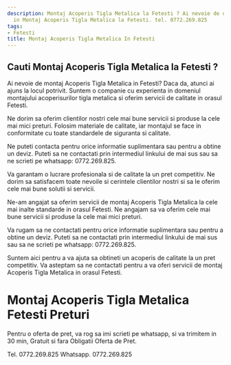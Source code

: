```yaml
---
description: Montaj Acoperis Tigla Metalica la Fetesti ? Ai nevoie de un profesionist
  in Montaj Acoperis Tigla Metalica la Fetesti. tel. 0772.269.825
tags:
- Fetesti
title: Montaj Acoperis Tigla Metalica In Fetesti
---
```



## Cauti Montaj Acoperis Tigla Metalica la Fetesti ?

Ai nevoie de montaj Acoperis Tigla Metalica in Fetesti? Daca da, atunci ai ajuns la locul potrivit. Suntem o companie cu experienta in domeniul montajului acoperisurilor tigla metalica si oferim servicii de calitate in orasul Fetesti.

Ne dorim sa oferim clientilor nostri cele mai bune servicii si produse la cele mai mici preturi. Folosim materiale de calitate, iar montajul se face in conformitate cu toate standardele de siguranta si calitate.

Ne puteti contacta pentru orice informatie suplimentara sau pentru a obtine un deviz. Puteti sa ne contactati prin intermediul linkului de mai sus sau sa ne scrieti pe whatsapp: 0772.269.825.

Va garantam o lucrare profesionala si de calitate la un pret competitiv. Ne dorim sa satisfacem toate nevoile si cerintele clientilor nostri si sa le oferim cele mai bune solutii si servicii.

Ne-am angajat sa oferim servicii de montaj Acoperis Tigla Metalica la cele mai inalte standarde in orasul Fetesti. Ne angajam sa va oferim cele mai bune servicii si produse la cele mai mici preturi.

Va rugam sa ne contactati pentru orice informatie suplimentara sau pentru a obtine un deviz. Puteti sa ne contactati prin intermediul linkului de mai sus sau sa ne scrieti pe whatsapp: 0772.269.825.

Suntem aici pentru a va ajuta sa obtineti un acoperis de calitate la un pret competitiv. Va asteptam sa ne contactati pentru a va oferi servicii de montaj Acoperis Tigla Metalica in orasul Fetesti.

# Montaj Acoperis Tigla Metalica Fetesti Preturi
Pentru o oferta de pret, va rog sa imi scrieti pe whatsapp, si va trimitem in 30 min, Gratuit si fara Obligatii Oferta de Pret.

Tel. 0772.269.825
Whatsapp. 0772.269.825
